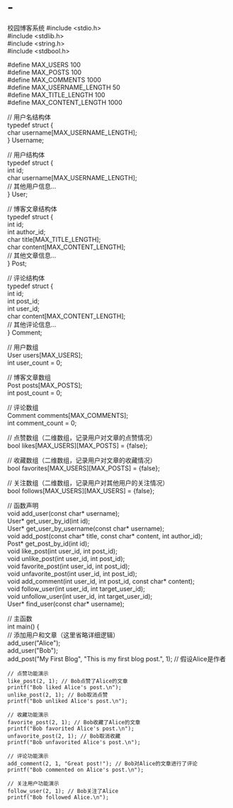 # -
校园博客系统
#include <stdio.h>  
#include <stdlib.h>  
#include <string.h>  
#include <stdbool.h>  
  
#define MAX_USERS 100  
#define MAX_POSTS 100  
#define MAX_COMMENTS 1000  
#define MAX_USERNAME_LENGTH 50  
#define MAX_TITLE_LENGTH 100  
#define MAX_CONTENT_LENGTH 1000  
  
// 用户名结构体  
typedef struct {  
    char username[MAX_USERNAME_LENGTH];  
} Username;  
  
// 用户结构体  
typedef struct {  
    int id;  
    char username[MAX_USERNAME_LENGTH];  
    // 其他用户信息...  
} User;  
  
// 博客文章结构体  
typedef struct {  
    int id;  
    int author_id;  
    char title[MAX_TITLE_LENGTH];  
    char content[MAX_CONTENT_LENGTH];  
    // 其他文章信息...  
} Post;  
  
// 评论结构体  
typedef struct {  
    int id;  
    int post_id;  
    int user_id;  
    char content[MAX_CONTENT_LENGTH];  
    // 其他评论信息...  
} Comment;  
  
// 用户数组  
User users[MAX_USERS];  
int user_count = 0;  
  
// 博客文章数组  
Post posts[MAX_POSTS];  
int post_count = 0;  
  
// 评论数组  
Comment comments[MAX_COMMENTS];  
int comment_count = 0;  
  
// 点赞数组（二维数组，记录用户对文章的点赞情况）  
bool likes[MAX_USERS][MAX_POSTS] = {false};  
  
// 收藏数组（二维数组，记录用户对文章的收藏情况）  
bool favorites[MAX_USERS][MAX_POSTS] = {false};  
  
// 关注数组（二维数组，记录用户对其他用户的关注情况）  
bool follows[MAX_USERS][MAX_USERS] = {false};  
  
// 函数声明  
void add_user(const char* username);  
User* get_user_by_id(int id);  
User* get_user_by_username(const char* username);  
void add_post(const char* title, const char* content, int author_id);  
Post* get_post_by_id(int id);  
void like_post(int user_id, int post_id);  
void unlike_post(int user_id, int post_id);  
void favorite_post(int user_id, int post_id);  
void unfavorite_post(int user_id, int post_id);  
void add_comment(int user_id, int post_id, const char* content);  
void follow_user(int user_id, int target_user_id);  
void unfollow_user(int user_id, int target_user_id);  
User* find_user(const char* username);  
  
// 主函数  
int main() {  
    // 添加用户和文章（这里省略详细逻辑）  
    add_user("Alice");  
    add_user("Bob");  
    add_post("My First Blog", "This is my first blog post.", 1); // 假设Alice是作者  
  
    // 点赞功能演示  
    like_post(2, 1); // Bob点赞了Alice的文章  
    printf("Bob liked Alice's post.\n");  
    unlike_post(2, 1); // Bob取消点赞  
    printf("Bob unliked Alice's post.\n");  
  
    // 收藏功能演示  
    favorite_post(2, 1); // Bob收藏了Alice的文章  
    printf("Bob favorited Alice's post.\n");  
    unfavorite_post(2, 1); // Bob取消收藏  
    printf("Bob unfavorited Alice's post.\n");  
  
    // 评论功能演示  
    add_comment(2, 1, "Great post!"); // Bob对Alice的文章进行了评论  
    printf("Bob commented on Alice's post.\n");  
  
    // 关注用户功能演示  
    follow_user(2, 1); // Bob关注了Alice  
    printf("Bob followed Alice.\n");
